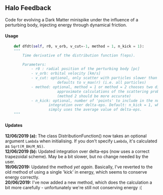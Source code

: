 ## Halo Feedback

Code for evolving a Dark Matter minispike under the influence of a perturbing body, injecting energy through dynamical friction.

#### Usage
```python
    def dfdt(self, r0, v_orb, v_cut=-1, method = 1, n_kick = 1):
    """
        Time derivative of the distribution function f(eps).
        
        Parameters:
            - r0 : radial position of the perturbing body [pc]
            - v_orb: orbital velocity [km/s]
            - v_cut: optional, only scatter with particles slower than v_cut [km/s]
                        defaults to v_max(r) (i.e. all particles)
            - method: optional, method = 1 or method = 2 chooses two different
                        approximate calculations of the scattering probability
                        (method 2 should be more accurate)
            - n_kick: optional, number of 'points' to include in the numerical
                    integration over delta-eps. Default: n_kick = 1, which
                    simply uses the average value of delta-eps.
    """
```

#### Updates

**12/06/2019 (a):** The class DistributionFunction() now takes an optional argument `Lambda` when initialising. If you don't specify `Lambda`, it's calculated as `Sqrt(M_BH/M_NS)`.  
**12/06/2019 (b):** Updated integration over delta-eps (now uses a correct trapezoidal scheme). May be a bit slower, but no change needed by the user.  
**19/06/2019:** Updated the method *yet again*. Basically, I've reverted to the old method of using a single 'kick' in energy, which seems to conserve energy correctly.  
**20/06/2019:** I've now added a new method, which does the calculation a bit more carefully - unfortunately we're still not conserving energy :(
